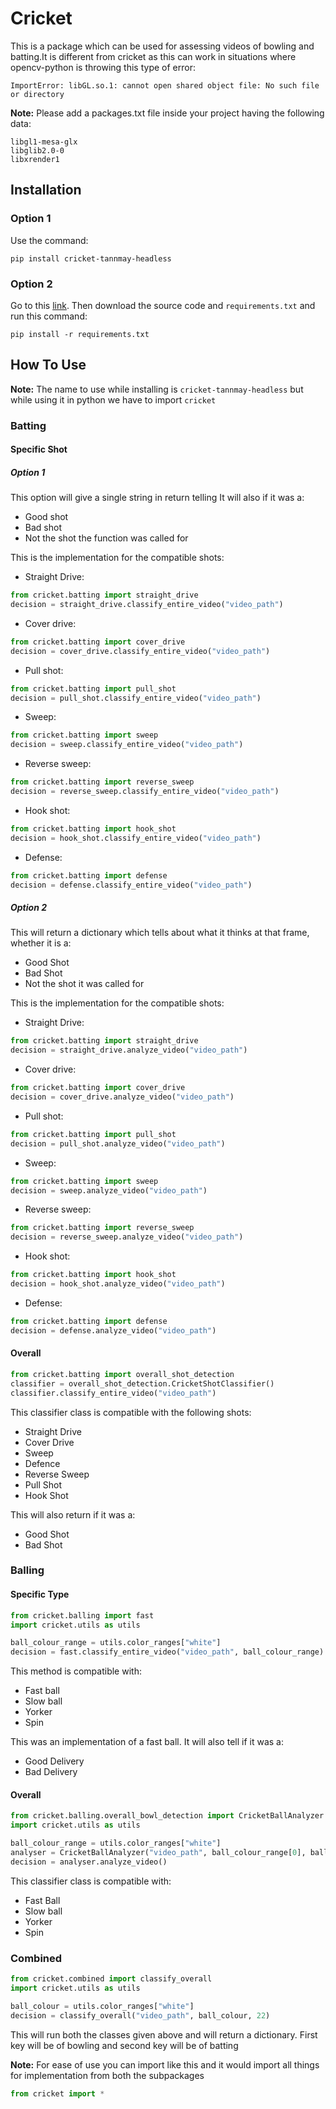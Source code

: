 # Cricket
This is a package which can be used for assessing videos of bowling and batting.It is different from cricket as this can work in situations where opencv-python is throwing this type of error:
```text
ImportError: libGL.so.1: cannot open shared object file: No such file or directory
```
**Note:** Please add a packages.txt file inside your project having the following data:
```text
libgl1-mesa-glx
libglib2.0-0
libxrender1
```

## Installation
### Option 1
Use the command:
```commandline
pip install cricket-tannmay-headless
```

### Option 2
Go to this [link](https://github.com/tannmaycoding/Cricket "The link for cricket github repository"). Then download the source code and `requirements.txt` and run this command:
```commandline
pip install -r requirements.txt
```

## How To Use
**Note:** The name to use while installing is `cricket-tannmay-headless` but while using it in python we have to import `cricket` 
### Batting
#### Specific Shot
##### Option 1

This option will give a single string in return telling It will also if it was a:
- Good shot
- Bad shot
- Not the shot the function was called for

This is the implementation for the compatible shots: 
- Straight Drive:
```python
from cricket.batting import straight_drive
decision = straight_drive.classify_entire_video("video_path")
```
- Cover drive:
```python
from cricket.batting import cover_drive
decision = cover_drive.classify_entire_video("video_path")
```
- Pull shot:
```python
from cricket.batting import pull_shot
decision = pull_shot.classify_entire_video("video_path")
```
- Sweep:
```python
from cricket.batting import sweep
decision = sweep.classify_entire_video("video_path")
```
- Reverse sweep:
```python
from cricket.batting import reverse_sweep
decision = reverse_sweep.classify_entire_video("video_path")
```
- Hook shot:
```python
from cricket.batting import hook_shot
decision = hook_shot.classify_entire_video("video_path")
```
- Defense:
```python
from cricket.batting import defense
decision = defense.classify_entire_video("video_path")
```

##### Option 2
This will return a dictionary which tells about what it thinks at that frame, whether it is a:
- Good Shot
- Bad Shot
- Not the shot it was called for

This is the implementation for the compatible shots:
- Straight Drive:
```python
from cricket.batting import straight_drive
decision = straight_drive.analyze_video("video_path")
```
- Cover drive:
```python
from cricket.batting import cover_drive
decision = cover_drive.analyze_video("video_path")
```
- Pull shot:
```python
from cricket.batting import pull_shot
decision = pull_shot.analyze_video("video_path")
```
- Sweep:
```python
from cricket.batting import sweep
decision = sweep.analyze_video("video_path")
```
- Reverse sweep:
```python
from cricket.batting import reverse_sweep
decision = reverse_sweep.analyze_video("video_path")
```
- Hook shot:
```python
from cricket.batting import hook_shot
decision = hook_shot.analyze_video("video_path")
```
- Defense:
```python
from cricket.batting import defense
decision = defense.analyze_video("video_path")
```

#### Overall
```python
from cricket.batting import overall_shot_detection
classifier = overall_shot_detection.CricketShotClassifier()
classifier.classify_entire_video("video_path")
```
This classifier class is compatible with the following shots:
- Straight Drive
- Cover Drive
- Sweep
- Defence
- Reverse Sweep
- Pull Shot
- Hook Shot

This will also return if it was a:
- Good Shot
- Bad Shot

### Balling
#### Specific Type

```python
from cricket.balling import fast
import cricket.utils as utils

ball_colour_range = utils.color_ranges["white"]
decision = fast.classify_entire_video("video_path", ball_colour_range)
```
This method is compatible with:
- Fast ball
- Slow ball
- Yorker
- Spin

This was an implementation of a fast ball. It will also tell if it was a:
- Good Delivery
- Bad Delivery

#### Overall
```python
from cricket.balling.overall_bowl_detection import CricketBallAnalyzer
import cricket.utils as utils

ball_colour_range = utils.color_ranges["white"]
analyser = CricketBallAnalyzer("video_path", ball_colour_range[0], ball_colour_range[1], 22)
decision = analyser.analyze_video()
```
This classifier class is compatible with:
- Fast Ball
- Slow ball
- Yorker
- Spin

### Combined
```python
from cricket.combined import classify_overall
import cricket.utils as utils

ball_colour = utils.color_ranges["white"]
decision = classify_overall("video_path", ball_colour, 22)
```

This will run both the classes given above and will return a dictionary. First key will be of bowling and second key will be of batting

**Note:** For ease of use you can import like this and it would import all things for implementation from both the subpackages
```python
from cricket import *
```
